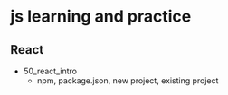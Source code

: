 # js learning and practice

## React
- 50_react_intro
  - npm, package.json, new project, existing project
